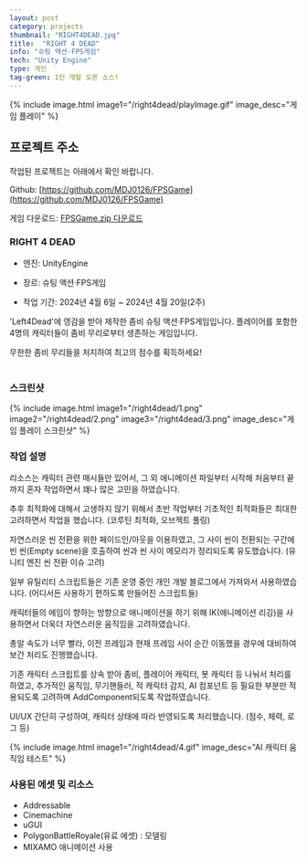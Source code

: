 ```yaml
---
layout: post
category: projects
thumbnail: "RIGHT4DEAD.jpg"
title:  "RIGHT 4 DEAD"
info: "슈팅 액션·FPS게임"
tech: "Unity Engine"
type: 개인
tag-green: 1인 개발 오픈 소스!
---
```

{% include image.html
  image1="/right4dead/playImage.gif"
  image_desc="게임 플레이"
%}

## 프로젝트 주소
작업된 프로젝트는 아래에서 확인 바랍니다.

Github: [https://github.com/MDJ0126/FPSGame](https://github.com/MDJ0126/FPSGame)

게임 다운로드: [FPSGame.zip 다운로드](https://github.com/MDJ0126/FPSGame/blob/main/Build/FPSGame.zip?raw=true)

### RIGHT 4 DEAD
* 엔진: UnityEngine

* 장르: 슈팅 액션·FPS게임

* 작업 기간: 2024년 4월 6일 ~ 2024년 4월 20일(2주)

'Left4Dead'에 영감을 받아 제작한 좀비 슈팅 액션·FPS게임입니다. 플레이어를 포함한 4명의 캐릭터들이 좀비 무리로부터 생존하는 게임입니다.

무한한 좀비 무리들을 처지하여 최고의 점수를 획득하세요!
<br><br>

### 스크린샷
{% include image.html
  image1="/right4dead/1.png"
  image2="/right4dead/2.png"
  image3="/right4dead/3.png"
  image_desc="게임 플레이 스크린샷"
%}

### 작업 설명
리소스는 캐릭터 관련 매시들만 있어서, 그 외 애니메이션 파일부터 시작해 처음부터 끝까지 혼자 작업하면서 꽤나 많은 고민을 하였습니다.

추후 최적화에 대해서 고생하지 않기 위해서 초반 작업부터 기초적인 최적화들은 최대한 고려하면서 작업을 했습니다. (코루틴 최적화, 오브젝트 풀링)

자연스러운 씬 전환을 위한 페이드인/아웃을 이용하였고, 그 사이 씬이 전환되는 구간에 빈 씬(Empty scene)을 호출하여 씬과 씬 사이 메모리가 정리되도록 유도했습니다. (유니티 엔진 씬 전환 이슈 고려)

일부 유틸리티 스크립트들은 기존 운영 중인 개인 개발 블로그에서 가져와서 사용하였습니다. (어디서든 사용하기 편하도록 만들어진 스크립트들)

캐릭터들의 에임이 향하는 방향으로 애니메이션을 하기 위해 IK(애니메이션 리깅)을 사용하면서 더욱더 자연스러운 움직임을 고려하였습니다.

총알 속도가 너무 빨라, 이전 프레임과 현재 프레임 사이 순간 이동했을 경우에 대비하여 보간 처리도 진행했습니다.

기존 캐릭터 스크립트를 상속 받아 좀비, 플레이어 캐릭터, 봇 캐릭터 등 나눠서 처리를 하였고, 추가적인 움직임, 무기핸들러, 적 캐릭터 감지, AI 컴포넌트 등 필요한 부분만 적용되도록 고려하며 AddComponent되도록 작업하였습니다.

UI/UX 간단히 구성하여, 캐릭터 상태에 따라 반영되도록 처리했습니다. (점수, 체력, 로그 등)

{% include image.html
  image1="/right4dead/4.gif"
  image_desc="AI 캐릭터 움직임 테스트"
%}

### 사용된 에셋 및 리소스
- Addressable
- Cinemachine
- uGUI
- PolygonBattleRoyale(유료 에셋) : 모델링
- MIXAMO 애니메이션 사용